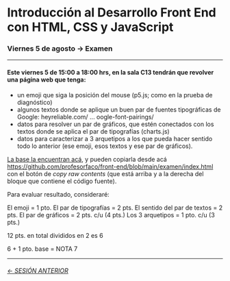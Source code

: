 # Introducción al Desarrollo Front End con HTML, CSS y JavaScript

### Viernes 5 de agosto → Examen

- - - - - - - -

#### Este viernes 5 de 15:00 a 18:00 hrs, en la sala C13 tendrán que revolver una página web que tenga:

- un emoji que siga la posición del mouse (p5.js; como en la prueba de diagnóstico)
- algunos textos donde se aplique un buen par de fuentes tipográficas de Google: heyreliable.com/ ... oogle-font-pairings/
- datos para resolver un par de gráficos, que estén conectados con los textos donde se aplica el par de tipografías (charts.js)
- datos para caracterizar a 3 arquetipos a los que pueda hacer sentido todo lo anterior (ese emoji, esos textos y ese par de gráficos).

[La base la encuentran acá](https://profesorfaco.github.io/front-end/examen), y pueden copiarla desde acá https://github.com/profesorfaco/front-end/blob/main/examen/index.html con el botón de *copy raw contents* (que está arriba y a la derecha del bloque que contiene el código fuente).

Para evaluar resultado, consideraré:

El emoji = 1 pto.
El par de tipografías = 2 pts.
El sentido del par de textos = 2 pts.
El par de gráficos = 2 pts. c/u (4 pts.)
Los 3 arquetipos = 1 pto. c/u (3 pts.)

12 pts. en total divididos en 2 es 6 

6 + 1 pto. base = NOTA 7


- - - - - - - 

###### [← SESIÓN ANTERIOR](https://github.com/profesorfaco/front-end/tree/main/sesion_15)

